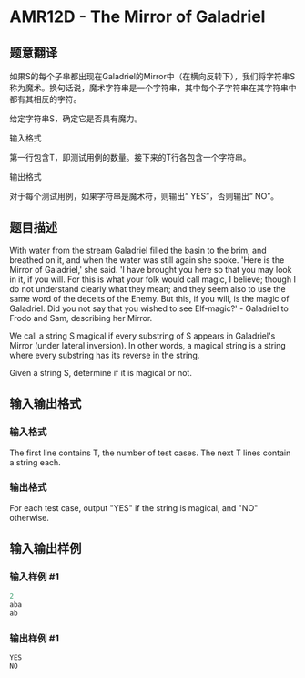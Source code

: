 # AMR12D - The Mirror of Galadriel

## 题意翻译

如果S的每个子串都出现在Galadriel的Mirror中（在横向反转下），我们将字符串S称为魔术。换句话说，魔术字符串是一个字符串，其中每个子字符串在其字符串中都有其相反的字符。

给定字符串S，确定它是否具有魔力。

输入格式

第一行包含T，即测试用例的数量。接下来的T行各包含一个字符串。

输出格式

对于每个测试用例，如果字符串是魔术符，则输出“ YES”，否则输出“ NO”。

## 题目描述

 With water from the stream Galadriel filled the basin to the brim, and breathed on it, and when the water was still again she spoke. 'Here is the Mirror of Galadriel,' she said. 'I have brought you here so that you may look in it, if you will. For this is what your folk would call magic, I believe; though I do not understand clearly what they mean; and they seem also to use the same word of the deceits of the Enemy. But this, if you will, is the magic of Galadriel. Did you not say that you wished to see Elf-magic?' - Galadriel to Frodo and Sam, describing her Mirror.

We call a string S magical if every substring of S appears in Galadriel's Mirror (under lateral inversion). In other words, a magical string is a string where every substring has its reverse in the string.

Given a string S, determine if it is magical or not.

## 输入输出格式

### 输入格式

The first line contains T, the number of test cases. The next T lines contain a string each.

### 输出格式

For each test case, output "YES" if the string is magical, and "NO" otherwise.

## 输入输出样例

### 输入样例 #1

```cpp
2
aba
ab
```


### 输出样例 #1

```cpp
YES
NO
```


